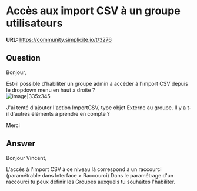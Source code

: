 # Accès aux import CSV à un groupe utilisateurs

**URL:** https://community.simplicite.io/t/3276

## Question
Bonjour, 

Est-il possible d'habiliter un groupe admin à accéder à l'import CSV depuis le dropdown menu en haut à droite ?  
![image|335x345](upload://yqIGRFeMU4xQ1V5N76vaf60yDoc.png) 

J'ai tenté d'ajouter l'action ImportCSV, type objet Externe au groupe. Il y a t-il d'autres éléments à prendre en compte ?

Merci

## Answer
Bonjour Vincent, 

L'accès à l'import CSV à ce niveau là correspond à un raccourci (paramétrable dans Interface > Raccourci)
Dans le paramétrage d'un raccourci tu peux définir les Groupes auxquels tu souhaites l'habiliter.
